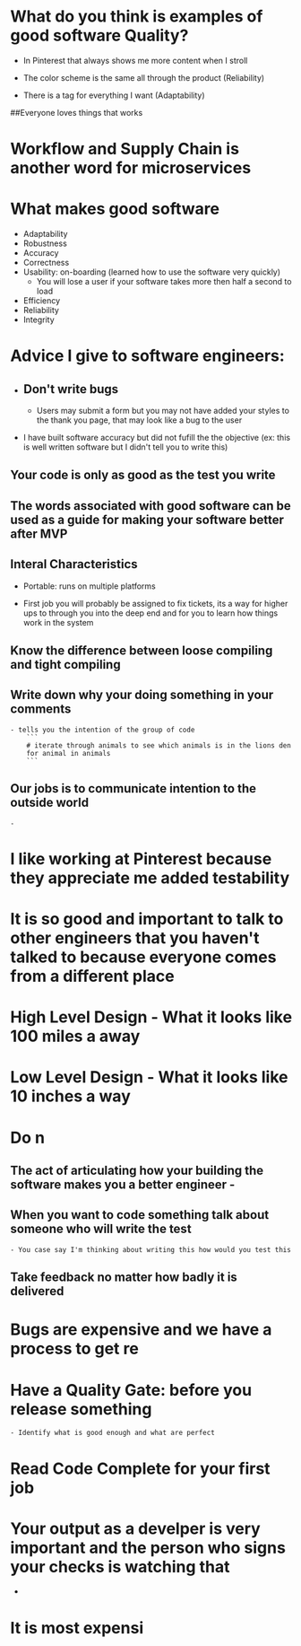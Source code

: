 # What do you think is examples of good software Quality?
- In Pinterest that always shows me more content when I stroll

- The color scheme is the same all through the product (Reliability)

- There is a tag for everything I want (Adaptability)

##Everyone loves things that works

# Workflow and Supply Chain is another word for microservices

# What makes good software
- Adaptability
- Robustness
- Accuracy
- Correctness
- Usability: on-boarding (learned how to use the software very quickly)
    - You will lose a user if your software takes more then half a second to load
- Efficiency
- Reliability
- Integrity

# Advice I give to software engineers:
- ## Don't write bugs
    - Users may submit a form but you may not have added your styles to the thank you page, that may look like a bug to the user

- I have built software accuracy but did not fufill the the objective (ex: this is well written software but I didn't tell you to write this)

## Your code is only as good as the test you write

## The words associated with good software can be used as a guide for making your software better after MVP

## Interal Characteristics
- Portable: runs on multiple platforms

- First job you will probably be assigned to fix tickets, its a way for higher ups to through you into the deep end and for you to learn how things work in the system

## Know the difference between loose compiling and tight compiling
## Write down why your doing something in your comments
    - tells you the intention of the group of code
        ```
        # iterate through animals to see which animals is in the lions den
        for animal in animals
        ```
## Our jobs is to communicate intention to the outside world

    -
# I like working at Pinterest because they appreciate me added testability

# It is so good and important to talk to other engineers that you haven't talked to because everyone comes from a different place

# High Level Design - What it looks like 100 miles a away

# Low Level Design - What it looks like 10 inches a way

# Do n
## The act of articulating how your building the software makes you a better engineer -

## When you want to code something talk about someone who will write the test
    - You case say I'm thinking about writing this how would you test this

## Take feedback no matter how badly it is delivered

# Bugs are expensive and we have a process to get re

# Have a Quality Gate: before you release something
    - Identify what is good enough and what are perfect

# Read Code Complete for your first job

# Your output as a develper is very important and the person who signs your checks is watching that
-

# It is most expensi
